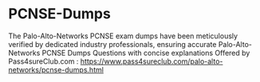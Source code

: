 # PCNSE-Dumps
The Palo-Alto-Networks PCNSE exam dumps have been meticulously verified by dedicated industry professionals, ensuring accurate Palo-Alto-Networks PCNSE Dumps Questions with concise explanations Offered by Pass4sureClub.com : https://www.pass4sureclub.com/palo-alto-networks/pcnse-dumps.html
